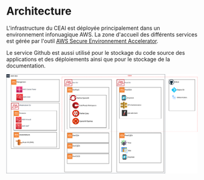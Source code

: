 # Architecture

L'infrastructure du CEAI est déployée principalement dans un environnement infonuagique AWS. La zone d'accueil des différents services est gérée par l'outil [AWS Secure Environnement Accelerator](../ASEA).

Le service Github est aussi utilisé pour le stockage du code source des applications et des déploiements ainsi que pour le stockage de la documentation.

![Architecture cloud du CEAI](images/ceai_apps.png)